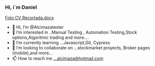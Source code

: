 ### Hi, i`m Daniel 
[Foto CV Recortada.docx](https://github.com/Alcimazatester/Alcimazatester/files/9200954/Foto.CV.Recortada.docx)
- 👋 Hi, I’m @Alcimazatester
- 👀 I’m interested in ..Manual Testing , Automation Testing,Stock options,Algoritmic trading and more.... 
- 🌱 I’m currently learning ...Javascript,Git, Cypress 
- 💞️ I’m looking to collaborate on ...stockmarket proyects, Broker pages (mobile),and more...
- 📫 How to reach me ...alcimaza@hotmail.com

<!---
Alcimazatester/Alcimazatester is a ✨ special ✨ repository because its `README.md` (this file) appears on your GitHub profile.
You can click the Preview link to take a look at your changes.
--->

